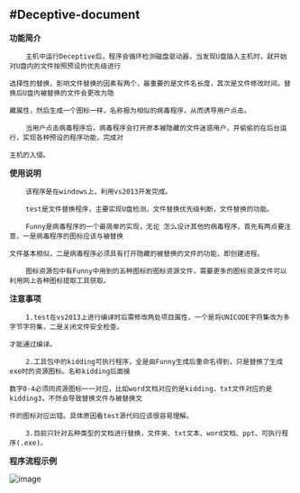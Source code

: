 ﻿#Deceptive-document
---
**功能简介**

	    主机中运行Deceptive后，程序会循环检测磁盘驱动器，当发现U盘插入主机时，就开始对U盘内的文件按照预设的优先级进行
		
    选择性的替换，影响文件替换的因素有两个，最重要的是文件名长度，其次是文件修改时间。替换后U盘内被替换的文件会更改为隐
		
    藏属性，然后生成一个图标一样，名称极为相似的病毒程序，从而诱导用户点击。
		
	    当用户点击病毒程序后，病毒程序会打开原本被隐藏的文件迷惑用户，并偷偷的在后台运行，实现各种预设的程序功能，完成对
        
    主机的入侵。

**使用说明**

	    该程序是在windows上，利用vs2013开发完成。
		
	    test是文件替换程序，主要实现U盘检测，文件替换优先级判断，文件替换的功能。
        
        Funny是病毒程序的一个最简单的实现，无论 怎么设计其他的病毒程序，首先有两点要注意，一是病毒程序的图标应该与被替换
        
    文件基本相似，二是病毒程序必须具有打开隐藏的被替换的文件的功能，即创建进程。
		
        图标资源包中有Funny中用到的五种图标的图标资源文件，需要更多的图标资源文件可以利用网上各种图标提取工具获取。

**注意事项**

	    1.test在vs2013上进行编译时后需修改两处项目属性，一个是将UNICODE字符集改为多字节字符集，二是关闭文件安全检查。
        
    才能通过编译。
		
	    2.工具包中的kidding可执行程序，全是由Funny生成后重命名得到，只是替换了生成exe时的资源图标。名称kidding后面接
        
    数字0-4必须同资源图标一一对应，比如word文档对应的是kidding，txt文件对应的是kidding3，不然会导致替换文件与被替换文
    
    件的图标对应出错。具体原因看test源代码应该很容易理解。

	    3.目前只针对五种类型的文档进行替换，文件夹、txt文本、word文档、ppt、可执行程序(.exe)。
	    
**程序流程示例**


![image](https://github.com/scu-igroup/Deceptive-document/tree/master/image/run.gif)


	
